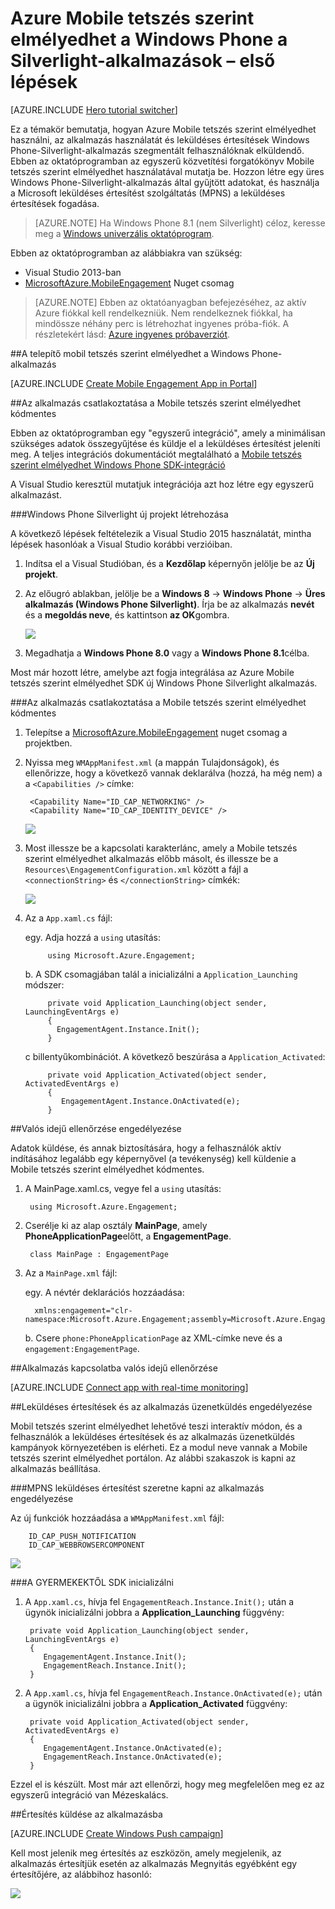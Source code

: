 <properties
    pageTitle="Azure Mobile tetszés szerint elmélyedhet a Windows Phone a Silverlight-alkalmazások – első lépések"
    description="Megtudhatja, hogy miként Azure Mobile tetszés szerint elmélyedhet használata a analitikai és a leküldéses értesítések Windows Phone-Silverlight-alkalmazások."
    services="mobile-engagement"
    documentationCenter="windows"
    authors="piyushjo"
    manager="dwrede"
    editor="" />

<tags
    ms.service="mobile-engagement"
    ms.workload="mobile"
    ms.tgt_pltfrm="mobile-windows-phone"
    ms.devlang="dotnet"
    ms.topic="hero-article"
    ms.date="08/19/2016"
    ms.author="piyushjo" />

# <a name="get-started-with-azure-mobile-engagement-for-windows-phone-silverlight-apps"></a>Azure Mobile tetszés szerint elmélyedhet a Windows Phone a Silverlight-alkalmazások – első lépések

[AZURE.INCLUDE [Hero tutorial switcher](../../includes/mobile-engagement-hero-tutorial-switcher.md)]

Ez a témakör bemutatja, hogyan Azure Mobile tetszés szerint elmélyedhet használni, az alkalmazás használatát és leküldéses értesítések Windows Phone-Silverlight-alkalmazás szegmentált felhasználóknak elküldendő.
Ebben az oktatóprogramban az egyszerű közvetítési forgatókönyv Mobile tetszés szerint elmélyedhet használatával mutatja be. Hozzon létre egy üres Windows Phone-Silverlight-alkalmazás által gyűjtött adatokat, és használja a Microsoft leküldéses értesítést szolgáltatás (MPNS) a leküldéses értesítések fogadása.

> [AZURE.NOTE] Ha Windows Phone 8.1 (nem Silverlight) céloz, keresse meg a [Windows univerzális oktatóprogram](mobile-engagement-windows-store-dotnet-get-started.md).

Ebben az oktatóprogramban az alábbiakra van szükség:

+ Visual Studio 2013-ban
+ [MicrosoftAzure.MobileEngagement] Nuget csomag

> [AZURE.NOTE] Ebben az oktatóanyagban befejezéséhez, az aktív Azure fiókkal kell rendelkezniük. Nem rendelkeznek fiókkal, ha mindössze néhány perc is létrehozhat ingyenes próba-fiók. A részletekért lásd: [Azure ingyenes próbaverziót](https://azure.microsoft.com/pricing/free-trial/?WT.mc_id=A0E0E5C02&amp;returnurl=http%3A%2F%2Fazure.microsoft.com%2Fen-us%2Fdocumentation%2Farticles%2Fmobile-engagement-windows-phone-get-started).

##<a id="setup-azme"></a>A telepítő mobil tetszés szerint elmélyedhet a Windows Phone-alkalmazás

[AZURE.INCLUDE [Create Mobile Engagement App in Portal](../../includes/mobile-engagement-create-app-in-portal-new.md)]

##<a id="connecting-app"></a>Az alkalmazás csatlakoztatása a Mobile tetszés szerint elmélyedhet kódmentes

Ebben az oktatóprogramban egy "egyszerű integráció", amely a minimálisan szükséges adatok összegyűjtése és küldje el a leküldéses értesítést jeleníti meg. A teljes integrációs dokumentációt megtalálható a [Mobile tetszés szerint elmélyedhet Windows Phone SDK-integráció](mobile-engagement-windows-phone-sdk-overview.md)

A Visual Studio keresztül mutatjuk integrációja azt hoz létre egy egyszerű alkalmazást.

###<a name="create-a-new-windows-phone-silverlight-project"></a>Windows Phone Silverlight új projekt létrehozása

A következő lépések feltételezik a Visual Studio 2015 használatát, mintha lépések hasonlóak a Visual Studio korábbi verzióiban. 

1. Indítsa el a Visual Studióban, és a **Kezdőlap** képernyőn jelölje be az **Új projekt**.

2. Az előugró ablakban, jelölje be a **Windows 8** -> **Windows Phone** -> **Üres alkalmazás (Windows Phone Silverlight)**. Írja be az alkalmazás **nevét** és a **megoldás neve**, és kattintson **az OK**gombra.

    ![][1]

3. Megadhatja a **Windows Phone 8.0** vagy a **Windows Phone 8.1**célba.

Most már hozott létre, amelybe azt fogja integrálása az Azure Mobile tetszés szerint elmélyedhet SDK új Windows Phone Silverlight alkalmazás.

###<a name="connect-your-app-to-the-mobile-engagement-backend"></a>Az alkalmazás csatlakoztatása a Mobile tetszés szerint elmélyedhet kódmentes

1. Telepítse a [MicrosoftAzure.MobileEngagement] nuget csomag a projektben.

2. Nyissa meg `WMAppManifest.xml` (a mappán Tulajdonságok), és ellenőrizze, hogy a következő vannak deklarálva (hozzá, ha még nem) a a `<Capabilities />` címke:

        <Capability Name="ID_CAP_NETWORKING" />
        <Capability Name="ID_CAP_IDENTITY_DEVICE" />

    ![][2]

3. Most illessze be a kapcsolati karakterlánc, amely a Mobile tetszés szerint elmélyedhet alkalmazás előbb másolt, és illessze be a `Resources\EngagementConfiguration.xml` között a fájl a `<connectionString>` és `</connectionString>` címkék:

    ![][3]

4. Az a `App.xaml.cs` fájl:

    egy. Adja hozzá a `using` utasítás:

            using Microsoft.Azure.Engagement;

    b. A SDK csomagjában talál a inicializálni a `Application_Launching` módszer:

            private void Application_Launching(object sender, LaunchingEventArgs e)
            {
              EngagementAgent.Instance.Init();
            }

    c billentyűkombinációt. A következő beszúrása a `Application_Activated`:

            private void Application_Activated(object sender, ActivatedEventArgs e)
            {
               EngagementAgent.Instance.OnActivated(e);
            }

##<a id="monitor"></a>Valós idejű ellenőrzése engedélyezése

Adatok küldése, és annak biztosítására, hogy a felhasználók aktív indításához legalább egy képernyővel (a tevékenység) kell küldenie a Mobile tetszés szerint elmélyedhet kódmentes.

1. A MainPage.xaml.cs, vegye fel a `using` utasítás:

        using Microsoft.Azure.Engagement;

2. Cserélje ki az alap osztály **MainPage**, amely **PhoneApplicationPage**előtt, a **EngagementPage**.

        class MainPage : EngagementPage 
    
3. Az a `MainPage.xml` fájl:

    egy. A névtér deklarációs hozzáadása:

         xmlns:engagement="clr-namespace:Microsoft.Azure.Engagement;assembly=Microsoft.Azure.Engagement.EngagementAgent.WP"

    b. Csere `phone:PhoneApplicationPage` az XML-címke neve és a `engagement:EngagementPage`.

##<a id="monitor"></a>Alkalmazás kapcsolatba valós idejű ellenőrzése

[AZURE.INCLUDE [Connect app with real-time monitoring](../../includes/mobile-engagement-connect-app-with-monitor.md)]

##<a id="integrate-push"></a>Leküldéses értesítések és az alkalmazás üzenetküldés engedélyezése

Mobil tetszés szerint elmélyedhet lehetővé teszi interaktív módon, és a felhasználók a leküldéses értesítések és az alkalmazás üzenetküldés kampányok környezetében is elérheti. Ez a modul neve vannak a Mobile tetszés szerint elmélyedhet portálon.
Az alábbi szakaszok is kapni az alkalmazás beállítása.

###<a name="enable-your-app-to-receive-mpns-push-notifications"></a>MPNS leküldéses értesítést szeretne kapni az alkalmazás engedélyezése

Az új funkciók hozzáadása a `WMAppManifest.xml` fájl:

        ID_CAP_PUSH_NOTIFICATION
        ID_CAP_WEBBROWSERCOMPONENT

   ![][5]

###<a name="initialize-the-reach-sdk"></a>A GYERMEKEKTŐL SDK inicializálni

1. A `App.xaml.cs`, hívja fel `EngagementReach.Instance.Init();` után a ügynök inicializálni jobbra a **Application_Launching** függvény:

        private void Application_Launching(object sender, LaunchingEventArgs e)
        {
           EngagementAgent.Instance.Init();
           EngagementReach.Instance.Init();
        }

2. A `App.xaml.cs`, hívja fel `EngagementReach.Instance.OnActivated(e);` után a ügynök inicializálni jobbra a **Application_Activated** függvény:

        private void Application_Activated(object sender, ActivatedEventArgs e)
        {
           EngagementAgent.Instance.OnActivated(e);
           EngagementReach.Instance.OnActivated(e);
        }

Ezzel el is készült. Most már azt ellenőrzi, hogy meg megfelelően meg ez az egyszerű integráció van Mézeskalács.

##<a id="send"></a>Értesítés küldése az alkalmazásba

[AZURE.INCLUDE [Create Windows Push campaign](../../includes/mobile-engagement-windows-push-campaign.md)]

Kell most jelenik meg értesítés az eszközön, amely megjelenik, az alkalmazás értesítjük esetén az alkalmazás Megnyitás egyébként egy értesítőjére, az alábbihoz hasonló: 

![][6]

<!-- URLs. -->
[MicrosoftAzure.MobileEngagement]: http://go.microsoft.com/?linkid=9874664
[Mobile Engagement Windows Phone SDK documentation]: ../mobile-engagement-windows-phone-integrate-engagement/

<!-- Images. -->
[1]: ./media/mobile-engagement-windows-phone-get-started/project-properties.png
[2]: ./media/mobile-engagement-windows-phone-get-started/wmappmanifest-capabilities.png
[3]: ./media/mobile-engagement-windows-phone-get-started/add-connection-string.png
[5]: ./media/mobile-engagement-windows-phone-get-started/reach-capabilities.png
[6]: ./media/mobile-engagement-windows-phone-get-started/push-screenshot.png
